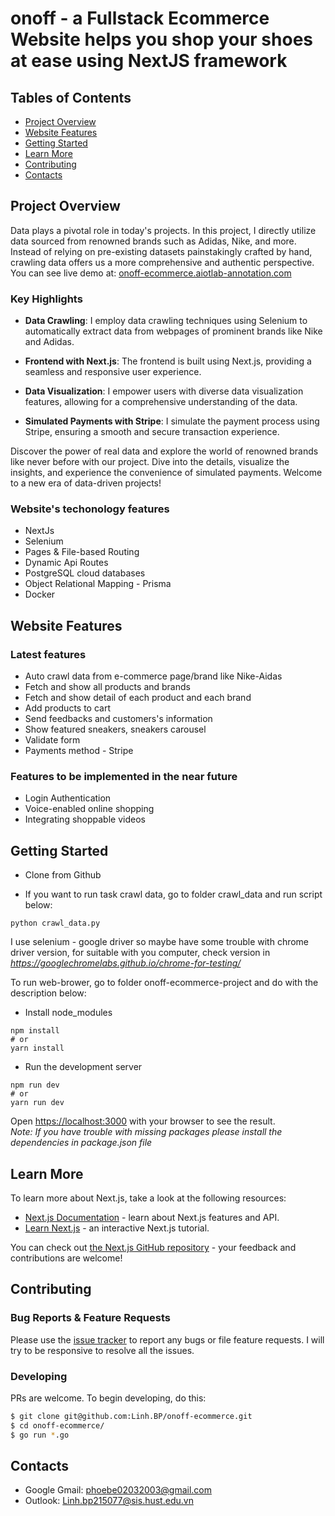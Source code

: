 # onoff - a Fullstack Ecommerce Website helps you shop your shoes at ease using NextJS framework

## Tables of Contents

- [Project Overview](#project-overview)
- [Website Features](#website-features)
- [Getting Started](#getting-started)
- [Learn More](#learn-more)
- [Contributing](#contributing)
- [Contacts](#contacts)

## Project Overview <a name="project-overview"></a>

Data plays a pivotal role in today's projects. In this project, I directly utilize data sourced from renowned brands such as Adidas, Nike, and more. Instead of relying on pre-existing datasets painstakingly crafted by hand, crawling data offers us a more comprehensive and authentic perspective.
You can see live demo at: [onoff-ecommerce.aiotlab-annotation.com](https://onoff-ecommerce.aiotlab-annotation.com/)

### Key Highlights

- **Data Crawling**: I employ data crawling techniques using Selenium to automatically extract data from webpages of prominent brands like Nike and Adidas.

- **Frontend with Next.js**: The frontend is built using Next.js, providing a seamless and responsive user experience.

- **Data Visualization**: I empower users with diverse data visualization features, allowing for a comprehensive understanding of the data.

- **Simulated Payments with Stripe**: I simulate the payment process using Stripe, ensuring a smooth and secure transaction experience.

Discover the power of real data and explore the world of renowned brands like never before with our project. Dive into the details, visualize the insights, and experience the convenience of simulated payments. Welcome to a new era of data-driven projects!

### Website's techonology features

- NextJs
- Selenium
- Pages & File-based Routing
- Dynamic Api Routes
- PostgreSQL cloud databases
- Object Relational Mapping - Prisma
- Docker

## Website Features <a name="website-features"></a>

### Latest features

- Auto crawl data from e-commerce page/brand like Nike-Aidas
- Fetch and show all products and brands
- Fetch and show detail of each product and each brand
- Add products to cart
- Send feedbacks and customers's information
- Show featured sneakers, sneakers carousel
- Validate form
- Payments method - Stripe 

### Features to be implemented in the near future

- Login Authentication
- Voice-enabled online shopping
- Integrating shoppable videos

## Getting Started <a name="getting-started"></a>

- Clone from Github

- If you want to run task crawl data, go to folder crawl_data and run script below:

```
python crawl_data.py
```

I use selenium - google driver so maybe have some trouble with chrome driver version, for suitable with you computer, check version in *https://googlechromelabs.github.io/chrome-for-testing/*

To run web-brower, go to folder onoff-ecommerce-project and do with the description below:

- Install node_modules

```
npm install
# or
yarn install
```

- Run the development server

```
npm run dev
# or
yarn run dev
```

Open [https://localhost:3000](https://localhost:3000) with your browser to see the result.  
_Note: If you have trouble with missing packages please install the dependencies in package.json file_

## Learn More <a name="learn-more"></a>

To learn more about Next.js, take a look at the following resources:

- [Next.js Documentation](https://nextjs.org/docs) - learn about Next.js features and API.
- [Learn Next.js](https://nextjs.org/learn) - an interactive Next.js tutorial.

You can check out [the Next.js GitHub repository](https://github.com/vercel/next.js/) - your feedback and contributions are welcome!
## Contributing  <a name="contributing"></a>
### Bug Reports & Feature Requests

Please use the [issue tracker](https://github.com/LinhBP/onoff-ecommerce/issues) to report any bugs or file feature requests. I will try to be responsive to resolve all the issues.

### Developing

PRs are welcome. To begin developing, do this:

```bash
$ git clone git@github.com:Linh.BP/onoff-ecommerce.git
$ cd onoff-ecommerce/
$ go run *.go
```

## Contacts <a name="contacts"></a>

- Google Gmail: phoebe02032003@gmail.com
- Outlook: Linh.bp215077@sis.hust.edu.vn
